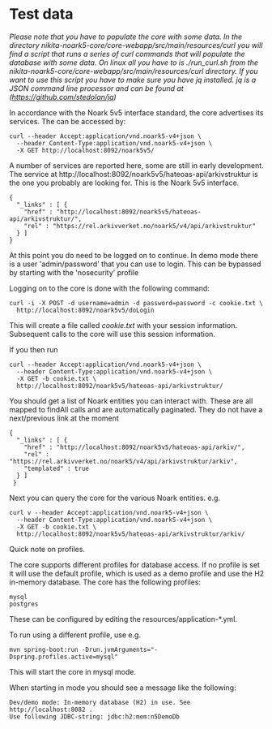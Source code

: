 # Test data

*Please note that you have to populate the core with some data. In the
directory nikita-noark5-core/core-webapp/src/main/resources/curl you will find
a script that runs a series of curl commands that will populate the database
with some data. On linux all you have to is ./run_curl.sh from the
nikita-noark5-core/core-webapp/src/main/resources/curl directory. If you want
to use this script you have to make sure you have jq installed. jq is a JSON
command line processor and can be found at (https://github.com/stedolan/jq)*
 
In accordance with the Noark 5v5 interface standard, the core advertises its
services. The can be accessed by:

    curl --header Accept:application/vnd.noark5-v4+json \
      --header Content-Type:application/vnd.noark5-v4+json \
      -X GET http://localhost:8092/noark5v5/

A number of services are reported here, some are still in early development.
The service at  http://localhost:8092/noark5v5/hateoas-api/arkivstruktur is the
one you probably are looking for. This is the Noark 5v5 interface.

    {
      "_links" : [ {
        "href" : "http://localhost:8092/noark5v5/hateoas-api/arkivstruktur/",
        "rel" : "https://rel.arkivverket.no/noark5/v4/api/arkivstruktur"
      } ]
    }

At this point you do need to be logged on to continue. In demo mode there is a
user 'admin/password' that you can use to login. This can be bypassed by
starting with the 'nosecurity' profile
     
Logging on to the core is done with the following command:

    curl -i -X POST -d username=admin -d password=password -c cookie.txt \
      http://localhost:8092/noark5v5/doLogin

This will create a file called *cookie.txt* with your session information.
Subsequent calls to the core will use this session information.

If you then run
    
    curl --header Accept:application/vnd.noark5-v4+json \
      --header Content-Type:application/vnd.noark5-v4+json \
      -X GET -b cookie.txt \
      http://localhost:8092/noark5v5/hateoas-api/arkivstruktur/

You should get a list of Noark entities you can interact with.  These are all
mapped to findAll calls and are automatically paginated. They do not have a
next/previous link at the moment

    {
      "_links" : [ {
        "href" : "http://localhost:8092/noark5v5/hateoas-api/arkiv/",
        "rel" : "https://rel.arkivverket.no/noark5/v4/api/arkivstruktur/arkiv",
        "templated" : true
      } ]
     }

Next you can query the core for the various Noark entities. e.g.

    curl v --header Accept:application/vnd.noark5-v4+json \
      --header Content-Type:application/vnd.noark5-v4+json \
      -X GET -b cookie.txt \
      http://localhost:8092/noark5v5/hateoas-api/arkivstruktur/arkiv/


Quick note on profiles.

The core supports different profiles for database access. If no 
profile is set it will use the default profile, which is used 
as a demo profile and use the H2 in-memory database. The core 
has the following profiles:

    mysql
    postgres

These can be configured by editing the resources/application-*.yml.

To run using a different profile, use e.g.

    mvn spring-boot:run -Drun.jvmArguments="-Dspring.profiles.active=mysql"

This will start the core in mysql mode.

When starting in  mode you should see a message like the following:

    Dev/demo mode: In-memory database (H2) in use. See http://localhost:8082 .
    Use following JDBC-string: jdbc:h2:mem:n5DemoDb


